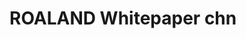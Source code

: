 # ROALAND Whitepaper chn

<figure><img src="../.gitbook/assets/legal_opinion/ROACORE_LEGAL_OPINION_page-0001.jpg" alt=""><figcaption></figcaption></figure>

<figure><img src="../.gitbook/assets/legal_opinion/ROACORE_LEGAL_OPINION_page-0002.jpg" alt=""><figcaption></figcaption></figure>

<figure><img src="../.gitbook/assets/legal_opinion/ROACORE_LEGAL_OPINION_page-0003.jpg" alt=""><figcaption></figcaption></figure>

<figure><img src="../.gitbook/assets/legal_opinion/ROACORE_LEGAL_OPINION_page-0004.jpg" alt=""><figcaption></figcaption></figure>

<figure><img src="../.gitbook/assets/legal_opinion/ROACORE_LEGAL_OPINION_page-0005.jpg" alt=""><figcaption></figcaption></figure>

<figure><img src="../.gitbook/assets/legal_opinion/ROACORE_LEGAL_OPINION_page-0006.jpg" alt=""><figcaption></figcaption></figure>

<figure><img src="../.gitbook/assets/legal_opinion/ROACORE_LEGAL_OPINION_page-0007.jpg" alt=""><figcaption></figcaption></figure>

<figure><img src="../.gitbook/assets/legal_opinion/ROACORE_LEGAL_OPINION_page-0008.jpg" alt=""><figcaption></figcaption></figure>

<figure><img src="../.gitbook/assets/legal_opinion/ROACORE_LEGAL_OPINION_page-0009.jpg" alt=""><figcaption></figcaption></figure>

<figure><img src="../.gitbook/assets/legal_opinion/ROACORE_LEGAL_OPINION_page-0010.jpg" alt=""><figcaption></figcaption></figure>

<figure><img src="../.gitbook/assets/legal_opinion/ROACORE_LEGAL_OPINION_page-0011.jpg" alt=""><figcaption></figcaption></figure>

<figure><img src="../.gitbook/assets/legal_opinion/ROACORE_LEGAL_OPINION_page-0012.jpg" alt=""><figcaption></figcaption></figure>

<figure><img src="../.gitbook/assets/legal_opinion/ROACORE_LEGAL_OPINION_page-0013.jpg" alt=""><figcaption></figcaption></figure>

<figure><img src="../.gitbook/assets/legal_opinion/ROACORE_LEGAL_OPINION_page-0014.jpg" alt=""><figcaption></figcaption></figure>

<figure><img src="../.gitbook/assets/legal_opinion/ROACORE_LEGAL_OPINION_page-0015.jpg" alt=""><figcaption></figcaption></figure>

<figure><img src="../.gitbook/assets/legal_opinion/ROACORE_LEGAL_OPINION_page-0016.jpg" alt=""><figcaption></figcaption></figure>

<figure><img src="../.gitbook/assets/legal_opinion/ROACORE_LEGAL_OPINION_page-0017.jpg" alt=""><figcaption></figcaption></figure>

<figure><img src="../.gitbook/assets/legal_opinion/ROACORE_LEGAL_OPINION_page-0018.jpg" alt=""><figcaption></figcaption></figure>

<figure><img src="../.gitbook/assets/legal_opinion/ROACORE_LEGAL_OPINION_page-0019.jpg" alt=""><figcaption></figcaption></figure>

<figure><img src="../.gitbook/assets/legal_opinion/ROACORE_LEGAL_OPINION_page-0020.jpg" alt=""><figcaption></figcaption></figure>

<figure><img src="../.gitbook/assets/legal_opinion/ROACORE_LEGAL_OPINION_page-0021.jpg" alt=""><figcaption></figcaption></figure>

<figure><img src="../.gitbook/assets/legal_opinion/ROACORE_LEGAL_OPINION_page-0022.jpg" alt=""><figcaption></figcaption></figure>

<figure><img src="../.gitbook/assets/legal_opinion/ROACORE_LEGAL_OPINION_page-0023.jpg" alt=""><figcaption></figcaption></figure>

<figure><img src="../.gitbook/assets/legal_opinion/ROACORE_LEGAL_OPINION_page-0024.jpg" alt=""><figcaption></figcaption></figure>

<figure><img src="../.gitbook/assets/legal_opinion/ROACORE_LEGAL_OPINION_page-0025.jpg" alt=""><figcaption></figcaption></figure>
